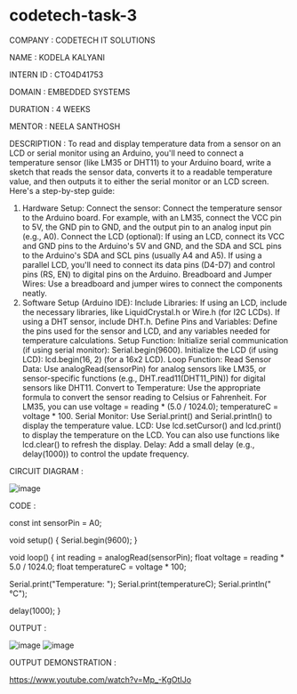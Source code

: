 # codetech-task-3

COMPANY : CODETECH IT SOLUTIONS

NAME : KODELA KALYANI

INTERN ID : CTO4D41753

DOMAIN : EMBEDDED SYSTEMS

DURATION : 4 WEEKS

MENTOR : NEELA SANTHOSH

DESCRIPTION : To read and display temperature data from a sensor on an LCD or serial monitor using an Arduino, you'll need to connect a temperature sensor (like LM35 or DHT11) to your Arduino board, write a sketch that reads the sensor data, converts it to a readable temperature value, and then outputs it to either the serial monitor or an LCD screen. 
Here's a step-by-step guide:
1. Hardware Setup:
Connect the sensor: Connect the temperature sensor to the Arduino board. For example, with an LM35, connect the VCC pin to 5V, the GND pin to GND, and the output pin to an analog input pin (e.g., A0). 
Connect the LCD (optional): If using an LCD, connect its VCC and GND pins to the Arduino's 5V and GND, and the SDA and SCL pins to the Arduino's SDA and SCL pins (usually A4 and A5). If using a parallel LCD, you'll need to connect its data pins (D4-D7) and control pins (RS, EN) to digital pins on the Arduino. 
Breadboard and Jumper Wires: Use a breadboard and jumper wires to connect the components neatly. 
2. Software Setup (Arduino IDE):
Include Libraries:
If using an LCD, include the necessary libraries, like LiquidCrystal.h or Wire.h (for I2C LCDs). If using a DHT sensor, include DHT.h. 
Define Pins and Variables:
Define the pins used for the sensor and LCD, and any variables needed for temperature calculations. 
Setup Function:
Initialize serial communication (if using serial monitor): Serial.begin(9600). 
Initialize the LCD (if using LCD): lcd.begin(16, 2) (for a 16x2 LCD). 
Loop Function:
Read Sensor Data: Use analogRead(sensorPin) for analog sensors like LM35, or sensor-specific functions (e.g., DHT.read11(DHT11_PIN)) for digital sensors like DHT11. 
Convert to Temperature: Use the appropriate formula to convert the sensor reading to Celsius or Fahrenheit. For LM35, you can use voltage = reading * (5.0 / 1024.0); temperatureC = voltage * 100.
Serial Monitor: Use Serial.print() and Serial.println() to display the temperature value. 
LCD: Use lcd.setCursor() and lcd.print() to display the temperature on the LCD. You can also use functions like lcd.clear() to refresh the display. 
Delay: Add a small delay (e.g., delay(1000)) to control the update frequency.

CIRCUIT DIAGRAM : 

![image](https://github.com/user-attachments/assets/f5f150b8-cd78-444d-8b27-cb5557ad5717)

CODE : 

const int sensorPin = A0;

void setup() {
  Serial.begin(9600);
}

void loop() {
  int reading = analogRead(sensorPin);
  float voltage = reading * 5.0 / 1024.0;
  float temperatureC = voltage * 100;

  Serial.print("Temperature: ");
  Serial.print(temperatureC);
  Serial.println(" °C");

  delay(1000);
}

OUTPUT : 

![image](https://github.com/user-attachments/assets/d7f6c1ca-662b-4f2c-822e-60397aa00004)  ![image](https://github.com/user-attachments/assets/e12ede0a-9467-4406-b60d-05f734ce01f2)

OUTPUT DEMONSTRATION : 

https://www.youtube.com/watch?v=Mp_-KgOtIJo


